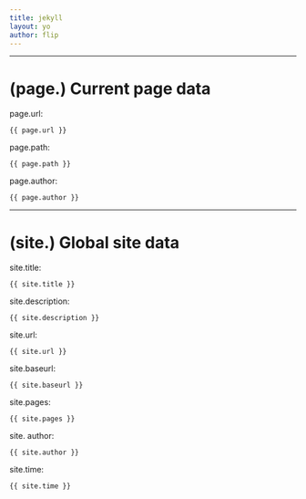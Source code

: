 ```yaml
---
title: jekyll
layout: yo
author: flip
---
```





---
# (page.) Current page data


page.url:
```liquid
{{ page.url }}
```

page.path:
```liquid
{{ page.path }}
```

page.author:
```liquid
{{ page.author }}
```




---
# (site.) Global site data

site.title:
```liquid
{{ site.title }}
```

site.description:
```liquid
{{ site.description }}
```

site.url:
```liquid
{{ site.url }}
```

site.baseurl:
```liquid
{{ site.baseurl }}
```

site.pages:
```liquid
{{ site.pages }}
```

site. author:
```liquid
{{ site.author }}
```

site.time:
```liquid
{{ site.time }}
```

